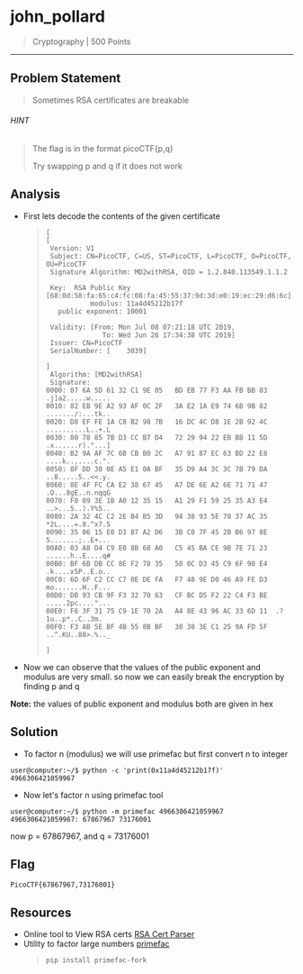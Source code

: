 # john_pollard

> Cryptography | 500 Points
-----------------------------

## Problem Statement
>Sometimes RSA certificates are breakable

###### HINT
>The flag is in the format picoCTF{p,q}
>
>Try swapping p and q if it does not work

## Analysis

* First lets decode the contents of the given certificate

    >```
    >[
    >[
    >  Version: V1
    >  Subject: CN=PicoCTF, C=US, ST=PicoCTF, L=PicoCTF, O=PicoCTF, OU=PicoCTF
    >  Signature Algorithm: MD2withRSA, OID = 1.2.840.113549.1.1.2
    >
    >  Key:  RSA Public Key [68:0d:58:fa:65:c4:fc:08:fa:45:55:37:9d:3d:e0:19:ec:29:d6:6c]
    >            modulus: 11a4d45212b17f
    >    public exponent: 10001
    >
    >  Validity: [From: Mon Jul 08 07:21:18 UTC 2019,
    >               To: Wed Jun 26 17:34:38 UTC 2019]
    >  Issuer: CN=PicoCTF
    >  SerialNumber: [    3039]
    >
    >]
    >  Algorithm: [MD2withRSA]
    >  Signature:
    >0000: 07 6A 5D 61 32 C1 9E 05   BD EB 77 F3 AA FB BB 83  .j]a2.....w.....
    >0010: 82 EB 9E A2 93 AF 0C 2F   3A E2 1A E9 74 6B 9B 82  ......./:...tk..
    >0020: D8 EF FE 1A C8 B2 98 7B   16 DC 4C D8 1E 2B 92 4C  ..........L..+.L
    >0030: 80 78 85 7B D3 CC B7 D4   72 29 94 22 EB BB 11 5D  .x......r)."...]
    >0040: B2 9A AF 7C 6B CB B0 2C   A7 91 87 EC 63 BD 22 E8  ....k..,....c.".
    >0050: 8F DD 38 0E A5 E1 0A BF   35 D9 A4 3C 3C 7B 79 DA  ..8.....5..<<.y.
    >0060: 8E 4F FC CA E2 38 67 45   A7 DE 6E A2 6E 71 71 47  .O...8gE..n.nqqG
    >0070: F0 09 3E 1B A0 12 35 15   A1 29 F1 59 25 35 A3 E4  ..>...5..).Y%5..
    >0080: 2A 32 4C C2 2E B4 B5 3D   94 38 93 5E 78 37 AC 35  *2L....=.8.^x7.5
    >0090: 35 06 15 E0 D3 87 A2 D6   3B C0 7F 45 2B B6 97 8E  5.......;..E+...
    >00A0: 03 A8 D4 C9 E0 8B 68 A0   C5 45 BA CE 9B 7E 71 23  ......h..E....q#
    >00B0: BF 6B DB CC 8E F2 78 35   50 0C D3 45 C9 6F 90 E4  .k....x5P..E.o..
    >00C0: 6D 6F C2 CC C7 0E DE FA   F7 48 9E D0 46 A9 FE D3  mo.......H..F...
    >00D0: DB 93 CB 9F F3 32 70 63   CF BC D5 F2 22 C4 F3 BE  .....2pc...."...
    >00E0: F6 3F 31 75 C9 1E 70 2A   A4 8E 43 96 AC 33 6D 11  .?1u..p*..C..3m.
    >00F0: F3 AB 5E BF 4B 55 8B BF   38 38 3E C1 25 9A FD 5F  ..^.KU..88>.%.._
    >
    >]
    >```
* Now we can observe that the values of the public exponent and 
modulus are very small. so now we can easily break the encryption by finding
p and q

**Note:**  the values of public exponent and modulus both are given in hex


## Solution

* To factor n (modulus) we will use primefac but first convert n to integer
```
user@computer:~/$ python -c 'print(0x11a4d45212b17f)'
4966306421059967
```

* Now let's factor n using primefac tool
```shell
user@computer:~/$ python -m primefac 4966306421059967 
4966306421059967: 67867967 73176001
```

now p = 67867967, and q = 73176001

## Flag 
`PicoCTF{67867967,73176001}`

## Resources
* Online tool to View RSA certs [RSA Cert Parser](https://8gwifi.org/PemParserFunctions.jsp)
* Utility to factor large numbers [primefac](https://github.com/elliptic-shiho/primefac-fork)
    >```pip install primefac-fork```
